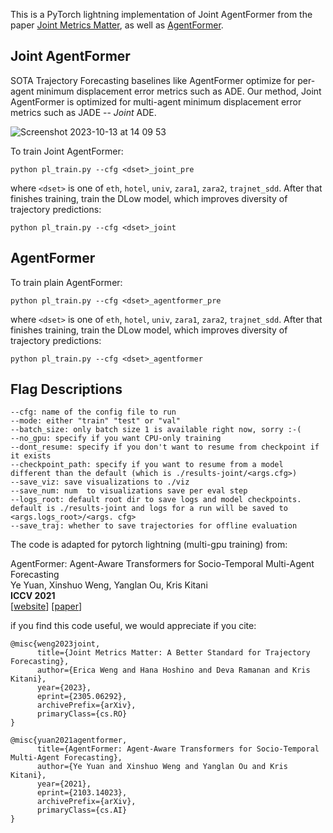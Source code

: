 This is a PyTorch lightning implementation of Joint AgentFormer from the paper [Joint Metrics Matter](https://arxiv.org/abs/2305.06292), as well as [AgentFormer](https://github.com/Khrylx/AgentFormer).

## Joint AgentFormer
SOTA Trajectory Forecasting baselines like AgentFormer optimize for per-agent minimum displacement error metrics such as ADE. 
Our method, Joint AgentFormer is optimized for multi-agent minimum displacement error metrics such as JADE -- _Joint_ ADE.

![Screenshot 2023-10-13 at 14 09 53](https://github.com/ericaweng/Joint_AgentFormer/assets/12485287/8c151916-82d7-45d6-9842-25c15f3c3d45)

To train Joint AgentFormer:
```
python pl_train.py --cfg <dset>_joint_pre
```

where `<dset>` is one of `eth`, `hotel`, `univ`, `zara1`, `zara2`, `trajnet_sdd`.
After that finishes training, train the DLow model, which
improves diversity of trajectory predictions:
```
python pl_train.py --cfg <dset>_joint
```

## AgentFormer
To train plain AgentFormer:
```
python pl_train.py --cfg <dset>_agentformer_pre
```

where `<dset>` is one of `eth`, `hotel`, `univ`, `zara1`, `zara2`, `trajnet_sdd`.
After that finishes training, train the DLow model, which improves diversity of trajectory predictions:
```
python pl_train.py --cfg <dset>_agentformer
```


## Flag Descriptions
```
--cfg: name of the config file to run
--mode: either "train" "test" or "val"
--batch_size: only batch size 1 is available right now, sorry :-(
--no_gpu: specify if you want CPU-only training
--dont_resume: specify if you don't want to resume from checkpoint if it exists
--checkpoint_path: specify if you want to resume from a model different than the default (which is ./results-joint/<args.cfg>)
--save_viz: save visualizations to ./viz
--save_num: num  to visualizations save per eval step
--logs_root: default root dir to save logs and model checkpoints. default is ./results-joint and logs for a run will be saved to <args.logs_root>/<args. cfg>
--save_traj: whether to save trajectories for offline evaluation
```

The code is adapted for pytorch lightning (multi-gpu training) from:

AgentFormer: Agent-Aware Transformers for Socio-Temporal Multi-Agent Forecasting  
Ye Yuan, Xinshuo Weng, Yanglan Ou, Kris Kitani  
**ICCV 2021**  
[[website](https://www.ye-yuan.com/agentformer)] [[paper](https://arxiv.org/abs/2103.14023)]

if you find this code useful, we would appreciate if you cite:

```
@misc{weng2023joint,
      title={Joint Metrics Matter: A Better Standard for Trajectory Forecasting}, 
      author={Erica Weng and Hana Hoshino and Deva Ramanan and Kris Kitani},
      year={2023},
      eprint={2305.06292},
      archivePrefix={arXiv},
      primaryClass={cs.RO}
}

@misc{yuan2021agentformer,
      title={AgentFormer: Agent-Aware Transformers for Socio-Temporal Multi-Agent Forecasting}, 
      author={Ye Yuan and Xinshuo Weng and Yanglan Ou and Kris Kitani},
      year={2021},
      eprint={2103.14023},
      archivePrefix={arXiv},
      primaryClass={cs.AI}
}
```

